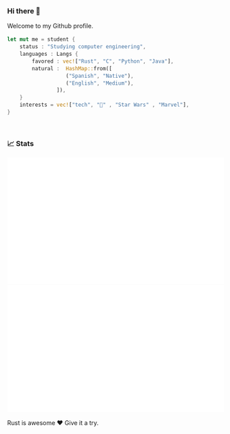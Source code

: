 ### Hi there 👋

<!--
**pxp9/pxp9** is a ✨ _special_ ✨ repository because its `README.md` (this file) appears on your GitHub profile.

Here are some ideas to get you started:

- 🔭 I’m currently working on ...
- 🌱 I’m currently learning ...
- 👯 I’m looking to collaborate on ...
- 🤔 I’m looking for help with ...
- 💬 Ask me about ...
- 📫 How to reach me: ...
- 😄 Pronouns: ...
- ⚡ Fun fact: ...
-->

Welcome to my Github profile.
<br>

```rust
let mut me = student {
    status : "Studying computer engineering",
    languages : Langs {
        favored : vec!["Rust", "C", "Python", "Java"],
        natural :  HashMap::from([
                   ("Spanish", "Native"),
                   ("English", "Medium"),
                ]),
    }
    interests = vec!["tech", "🎵" , "Star Wars" , "Marvel"],
}
```
</br>

### 📈 Stats

<p>
  <img src='https://raw.githubusercontent.com/pxp9/github-stats-transparent/output/generated/overview.svg' alt='overview'</img>
  <img src='https://raw.githubusercontent.com/pxp9/github-stats-transparent/output/generated/languages.svg'  alt='languages'</img>
</p>



Rust is awesome ❤️
Give it a try.
